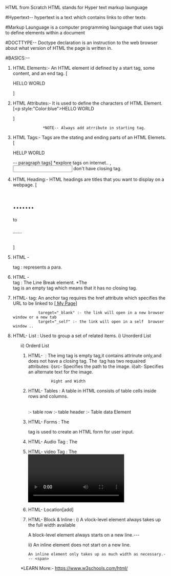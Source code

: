 HTML from Scratch
HTML stands for Hyper text markup launguage

#Hypertext-- hypertext is a text which contains links to other texts

#Markup Launguage is a computer programming launguage that uses tags to define elements within a document

#DOCTTYPE-- Doctype declaration is an instruction to the web browser about what version of HTML the page is written in.

#BASICS:--

1) HTML Elements:- An HTML element id defined by a start tag, some content, and an end tag.
                   [<p> HELLO WORLD </p>]

2) HTML Attributes:- It is used to define the characters of HTML Element.
                    [<p style:"Color:blue">HELLO WORLD</P>]
                    
                    *NOTE-- Always add atrribute in starting tag.

3) HTML Tags:- Tags are the stating and ending parts of an HTML Elemets.
                [<p> HELLP WORLD</p>-- paragraph tags]
                *explore tags on internet..
                <img>, <input> don't have closing tag.

4) HTML Heading:- HTML headings are titles that you want to display on a webpage.
                  [<h1>.......</h1> to <h6>.......</h6>]

5) HTML - <p> tag : represents a para.

6) HTML -<br> tag : The Line Break element.
                    *The <br> tag is an empty tag which means that it has no closing tag.

7) HTML- <a> tag: An anchor tag requires the href attribute which specifies the URL to be linked to 
                  [<a href="index1.html"> My Page</a>]

                  tareget="_blank" :- the link will open in a new browser window or a new tab
                  target="_self" :- the link will open in a self  browser window ..

8) HTML- List : Used to group a set of related items.
                i) Unorderd List <ul>
                ii) Orderd List  <ol>

9) HTML- <img> : The img tag is empty tag,it contains attrinute only,and does not have a closing tag.
                 The <img> tag has two requaired attributes: 
                 i)src- Specifies the path to the image.
                 ii)alt- Specifies an alternate text for the image.

                 Hight and Width
    
10) HTML- Tables : A table in HTML consists of table cells inside rows and columns.
                   <table></table>
                   <tr>:- table row
                    <th>:- table header
                    <td>:- Table data Element

11) HTML- Forms : The <form> tag is used to create an HTML form for user input.

12) HTML- Audio Tag : The <audio> tag is used to embed sound content in a document
                       *supported: song.mp3, wav, ogg
                    
13) HTML- video Tag : The <video> tag is used to embed video content in a document
                       *supported: song.mp3, wav, ogg

14) HTML- Location[add]

15) HTML- Block & Inline :
    i) A vlock-level element always takes up the full width available
       
       A block-level element always starts on a new line.--- <div> <p>

    ii) An inline element does not start on a new line.

        An inline element only takes up as much width as necessary.--- <span>
*LEARN More:- https://www.w3schools.com/html/
